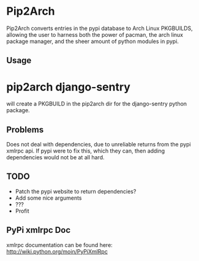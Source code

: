Pip2Arch
=======

Pip2Arch converts entries in the pypi database to Arch Linux PKGBUILDS, allowing the user to harness both the power of pacman, the arch linux package manager, and the sheer amount of python modules in pypi.

Usage
-----

# pip2arch django-sentry

will create a PKGBUILD in the pip2arch dir for the django-sentry python package.

Problems
--------

Does not deal with dependencies, due to unreliable returns from the pypi xmlrpc api. If pypi were to fix this, which they can, then adding dependencies would not be at all hard. 

TODO
----

* Patch the pypi website to return dependencies?
* Add some nice arguments
* ???
* Profit

PyPi xmlrpc Doc
---------------

xmlrpc documentation can be found here: http://wiki.python.org/moin/PyPiXmlRpc
